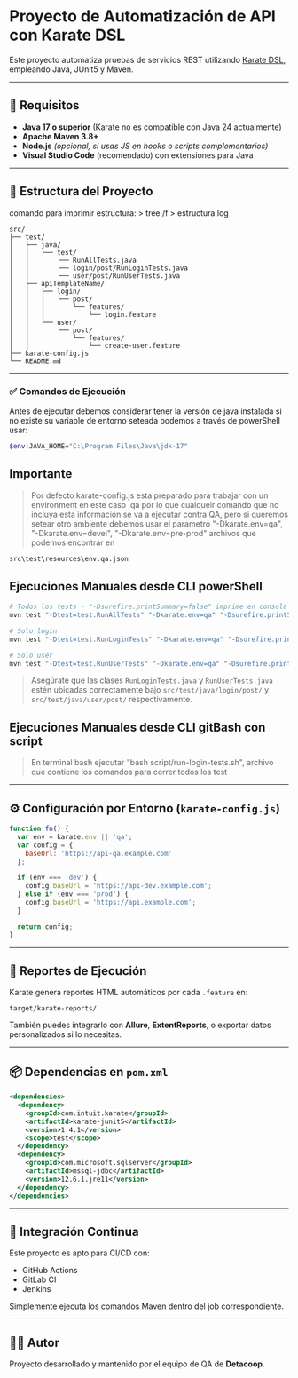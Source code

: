# Proyecto de Automatización de API con Karate DSL

Este proyecto automatiza pruebas de servicios REST utilizando [Karate DSL](https://github.com/karatelabs/karate), empleando Java, JUnit5 y Maven.

---

## 🔧 Requisitos

- **Java 17 o superior** (Karate no es compatible con Java 24 actualmente)
- **Apache Maven 3.8+**
- **Node.js** *(opcional, si usas JS en hooks o scripts complementarios)*
- **Visual Studio Code** (recomendado) con extensiones para Java

---

## 📁 Estructura del Proyecto
comando para imprimir estructura: > tree /f > estructura.log
```
src/
├── test/
│   ├── java/
│   │   └── test/
│   │       └── RunAllTests.java
│   │       └── login/post/RunLoginTests.java
│   │       └── user/post/RunUserTests.java
│   ├── apiTemplateName/
│   │   ├── login/
│   │   │   └── post/
│   │   │       └── features/
│   │   │           └── login.feature
│   │   └── user/
│   │       └── post/
│   │           └── features/
│   │               └── create-user.feature
├── karate-config.js
└── README.md
```

---

### ✅ Comandos de Ejecución

Antes de ejecutar debemos considerar tener la versión de java instalada 
si no existe su variable de entorno seteada podemos a través de powerShell usar:

```bash
$env:JAVA_HOME="C:\Program Files\Java\jdk-17"
```

## Importante

> Por defecto karate-config.js esta preparado para trabajar con 
un environment en este caso .qa por lo que cualqueir comando que
no incluya esta información se va a ejecutar contra QA, pero 
si queremos setear otro ambiente debemos usar el parametro
"-Dkarate.env=qa", "-Dkarate.env=devel", "-Dkarate.env=pre-prod"
archivos que podemos encontrar en 

```bash
src\test\resources\env.qa.json
```

## Ejecuciones Manuales desde CLI powerShell

```bash
# Todos los tests - "-Dsurefire.printSummary=false" imprime en consola un log mas limpio
mvn test "-Dtest=test.RunAllTests" "-Dkarate.env=qa" "-Dsurefire.printSummary=false" 

# Solo login
mvn test "-Dtest=test.RunLoginTests" "-Dkarate.env=qa" "-Dsurefire.printSummary=false" 

# Solo user
mvn test "-Dtest=test.RunUserTests" "-Dkarate.env=qa" "-Dsurefire.printSummary=false" 
```

> Asegúrate que las clases `RunLoginTests.java` y `RunUserTests.java` estén ubicadas correctamente bajo `src/test/java/login/post/` y `src/test/java/user/post/` respectivamente.


## Ejecuciones Manuales desde CLI gitBash con script
> En terminal bash ejecutar "bash script/run-login-tests.sh", archivo que contiene los comandos para correr todos los test


---

## ⚙️ Configuración por Entorno (`karate-config.js`)

```javascript
function fn() {
  var env = karate.env || 'qa';
  var config = {
    baseUrl: 'https://api-qa.example.com'
  };

  if (env === 'dev') {
    config.baseUrl = 'https://api-dev.example.com';
  } else if (env === 'prod') {
    config.baseUrl = 'https://api.example.com';
  }

  return config;
}
```

---

## 📄 Reportes de Ejecución

Karate genera reportes HTML automáticos por cada `.feature` en:

```
target/karate-reports/
```

También puedes integrarlo con **Allure**, **ExtentReports**, o exportar datos personalizados si lo necesitas.

---

## 📦 Dependencias en `pom.xml`

```xml
<dependencies>
  <dependency>
    <groupId>com.intuit.karate</groupId>
    <artifactId>karate-junit5</artifactId>
    <version>1.4.1</version>
    <scope>test</scope>
  </dependency>
  <dependency>
    <groupId>com.microsoft.sqlserver</groupId>
    <artifactId>mssql-jdbc</artifactId>
    <version>12.6.1.jre11</version>
  </dependency>
</dependencies>
```

---

## 🚀 Integración Continua

Este proyecto es apto para CI/CD con:

- GitHub Actions
- GitLab CI
- Jenkins

Simplemente ejecuta los comandos Maven dentro del job correspondiente.

---

## 👨‍💻 Autor

Proyecto desarrollado y mantenido por el equipo de QA de **Detacoop**.